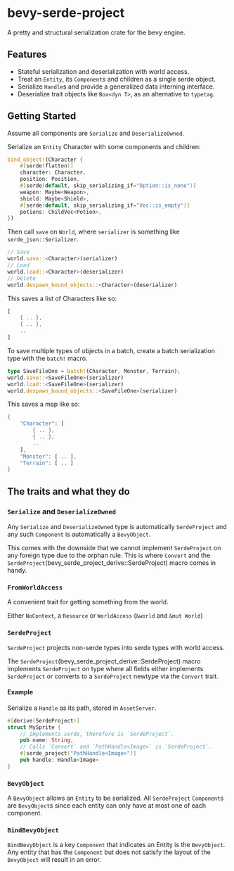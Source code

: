 # bevy-serde-project

A pretty and structural serialization crate for the bevy engine.

## Features

* Stateful serialization and deserialization with world access.
* Treat an `Entity`, its `Component`s and children as a single serde object.
* Serialize `Handle`s and provide a generalized data interning interface.
* Deserialize trait objects like `Box<dyn T>`, as an alternative to `typetag`.

## Getting Started

Assume all components are `Serialize` and `DeserializeOwned`.

Serialize an `Entity` Character with some components and children:

```rust
bind_object!(Character {
    #[serde(flatten)]
    character: Character,
    position: Position,
    #[serde(default, skip_serializing_if="Option::is_none")]
    weapon: Maybe<Weapon>,
    shield: Maybe<Shield>,
    #[serde(default, skip_serializing_if="Vec::is_empty")]
    potions: ChildVec<Potion>,
})
```

Then call `save` on `World`, where `serializer` is something like `serde_json::Serializer`.

```rust
// Save
world.save::<Character>(serializer)
// Load
world.load::<Character>(deserializer)
// Delete
world.despawn_bound_objects::<Character>(deserializer)
```

This saves a list of Characters like so:

```rust
[
    { .. },
    { .. },
    ..
]
```

To save multiple types of objects in a batch, create a batch serialization type with the `batch!` macro.

```rust
type SaveFileOne = batch!(Character, Monster, Terrain);
world.save::<SaveFileOne>(serializer)
world.load::<SaveFileOne>(serializer)
world.despawn_bound_objects::<SaveFileOne>(serializer)
```

This saves a map like so:

```rust
{
    "Character": [ 
        { .. },
        { .. },
        ..
    ],
    "Monster": [ .. ],
    "Terrain": [ .. ]
}
```

## The traits and what they do

### `Serialize` and `DeserializeOwned`

Any `Serialize` and `DeserializeOwned` type is automatically `SerdeProject` and
any such `Component` is automatically a `BevyObject`.

This comes with the downside that we cannot implement `SerdeProject` on any foreign
type due to the orphan rule.
This is where `Convert` and the `SerdeProject`(bevy_serde_project_derive::SerdeProject)
macro comes in handy.

### `FromWorldAccess`

A convenient trait for getting something from the world.

Either `NoContext`,
a `Resource` or `WorldAccess` (`&world` and `&mut World`)

### `SerdeProject`

`SerdeProject` projects non-serde types into serde types with world access.

The `SerdeProject`(bevy_serde_project_derive::SerdeProject) macro implements
`SerdeProject` on type where all fields either implements `SerdeProject` or converts
to a `SerdeProject` newtype via the `Convert` trait.

#### Example

Serialize a `Handle` as its path, stored in `AssetServer`.

```rust
#[derive(SerdeProject)]
struct MySprite {
    // implements serde, therefore is `SerdeProject`.
    pub name: String,
    // Calls `Convert` and `PathHandle<Image>` is `SerdeProject`.
    #[serde_project("PathHandle<Image>")]
    pub handle: Handle<Image>
}
```

### `BevyObject`

A `BevyObject` allows an `Entity` to be serialized.
All `SerdeProject` `Component`s are `BevyObject`s
since each entity can only have at most one of each component.

### `BindBevyObject`

`BindBevyObject` is a key `Component` that indicates an Entity is the `BevyObject`.
Any entity that has the `Component` but does not satisfy the layout of the `BevyObject`
will result in an error.
